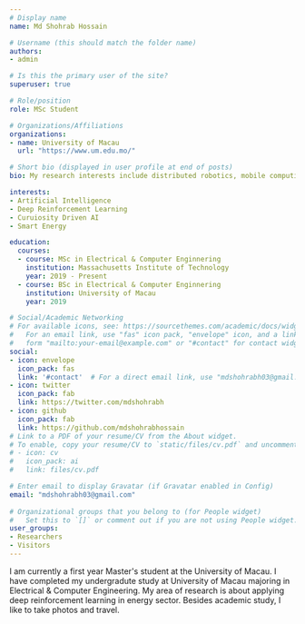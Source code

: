 ```yaml
---
# Display name
name: Md Shohrab Hossain

# Username (this should match the folder name)
authors:
- admin

# Is this the primary user of the site?
superuser: true

# Role/position
role: MSc Student

# Organizations/Affiliations
organizations:
- name: University of Macau
  url: "https://www.um.edu.mo/"

# Short bio (displayed in user profile at end of posts)
bio: My research interests include distributed robotics, mobile computing and programmable matter.

interests:
- Artificial Intelligence
- Deep Reinforcement Learning
- Curuiosity Driven AI 
- Smart Energy 

education:
  courses:
  - course: MSc in Electrical & Computer Enginnering
    institution: Massachusetts Institute of Technology
    year: 2019 - Present 
  - course: BSc in Electrical & Computer Enginnering
    institution: University of Macau
    year: 2019

# Social/Academic Networking
# For available icons, see: https://sourcethemes.com/academic/docs/widgets/#icons
#   For an email link, use "fas" icon pack, "envelope" icon, and a link in the
#   form "mailto:your-email@example.com" or "#contact" for contact widget.
social:
- icon: envelope
  icon_pack: fas
  link: '#contact'  # For a direct email link, use "mdshohrabh03@gmail.com".
- icon: twitter
  icon_pack: fab
  link: https://twitter.com/mdshohrabh
- icon: github
  icon_pack: fab
  link: https://github.com/mdshohrabhossain
# Link to a PDF of your resume/CV from the About widget.
# To enable, copy your resume/CV to `static/files/cv.pdf` and uncomment the lines below.  
# - icon: cv
#   icon_pack: ai
#   link: files/cv.pdf

# Enter email to display Gravatar (if Gravatar enabled in Config)
email: "mdshohrabh03@gmail.com"
  
# Organizational groups that you belong to (for People widget)
#   Set this to `[]` or comment out if you are not using People widget.  
user_groups:
- Researchers
- Visitors
---
```

I am currently a first year Master's student at the University of Macau. I have completed my undergradute study at University of Macau majoring in Electrical & Computer Engineering. My area of research is about applying deep reinforcement learning in energy sector. Besides academic study, I like to take photos and travel. 
